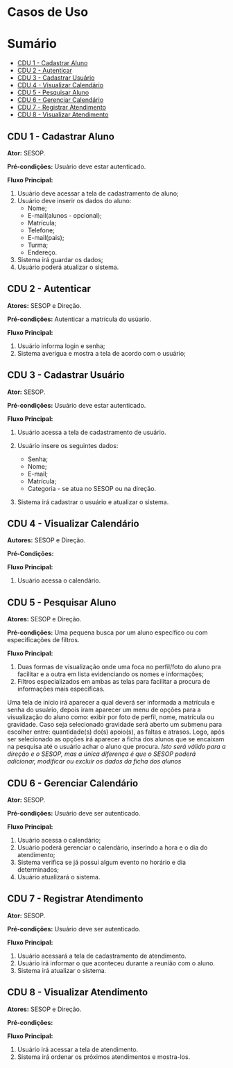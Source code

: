 # Casos de Uso

# Sumário

- [CDU 1 - Cadastrar Aluno](#cdu-1---cadastrar-aluno)
- [CDU 2 - Autenticar](#cdu-2---autenticar)
- [CDU 3 - Cadastrar Usuário](#cdu-3---cadastrar-usuario)
- [CDU 4 - Visualizar Calendário](#cdu-4---visualizar-calendario)
- [CDU 5 - Pesquisar Aluno](#cdu-5---pesquisar-aluno)
- [CDU 6 - Gerenciar Calendário](#cdu-6---gerenciar-calendario)
- [CDU 7 - Registrar Atendimento](#cdu-7---registrar-atendimento)
- [CDU 8 - Visualizar Atendimento](#cdu-8---visualizar-atendimento)

## CDU 1 - Cadastrar Aluno


**Ator:** SESOP.

**Pré-condições:** Usuário deve estar autenticado.

**Fluxo Principal:** 

1.	Usuário deve acessar a tela de cadastramento de aluno;
2.	Usuário deve inserir os dados do aluno: 
	- Nome;
	- E-mail(alunos - opcional); 
	- Matrícula;
	- Telefone;
	- E-mail(pais);
	- Turma;
	- Endereço.
3.	Sistema irá guardar os dados;
4.  Usuário poderá atualizar o sistema. 

## CDU 2 - Autenticar

**Atores:** SESOP e Direção.

**Pré-condições:** Autenticar a matrícula do usúario.

**Fluxo Principal:**

1. Usuário informa login e senha;
2. Sistema averigua e mostra a tela de acordo com o usuário;

## CDU 3 - Cadastrar Usuário

**Ator:** SESOP. 

**Pré-condições:** Usuário deve estar autenticado.

**Fluxo Principal:** 

1. Usuário acessa a tela de cadastramento de usuário.
2. Usuário insere os seguintes dados: 
	- Senha; 
	- Nome; 
	- E-mail;
	- Matrícula; 
	- Categoria - se atua no SESOP ou na direção.

3. Sistema irá cadastrar o usuário e atualizar o sistema.

## CDU 4 - Visualizar Calendário

**Autores:** SESOP e Direção.

**Pré-Condições:** 

**Fluxo Principal:**

1. Usuário acessa o calendário.

## CDU 5 - Pesquisar Aluno

**Atores:** SESOP e Direção.

**Pré-condições:** Uma pequena busca por um aluno específico ou com especificações de filtros. 

**Fluxo Principal:** 
 
 1.	Duas formas de visualização onde uma foca no perfil/foto do aluno pra facilitar e a outra em lista evidenciando os nomes e informações;
 2.	Filtros especializados em ambas as telas para facilitar a procura de informações mais específicas.

Uma tela de início irá aparecer a qual deverá ser informada a matrícula e senha do usuário, depois iram aparecer um menu de opções para a visualização do aluno como: exibir por foto de perfil, nome, matrícula ou gravidade. 
Caso seja selecionado gravidade será aberto um submenu para escolher entre: quantidade(s) do(s) apoio(s), as faltas e atrasos.
Logo, após ser selecionado as opções irá aparecer a ficha dos alunos que se encaixam na pesquisa até o usuário achar o aluno que procura.
*Isto será válido para a direção e o SESOP, mas a única diferença é que o SESOP poderá adicionar, modificar ou excluir os dados da ficha dos alunos*

## CDU 6 - Gerenciar Calendário

**Ator:** SESOP. 

**Pré-condições:** Usuário deve ser autenticado.

**Fluxo Principal:** 

1. Usuário acessa o calendário;
2. Usuário poderá gerenciar o calendário, inserindo a hora e o dia do atendimento;
3. Sistema verifica se já possui algum evento no horário e dia determinados;
4. Usuário atualizará o sistema.

## CDU 7 - Registrar Atendimento

**Ator:** SESOP. 

**Pré-condições:** Usuário deve ser autenticado.

**Fluxo Principal:**

1.  Usuário acessará a tela de cadastramento de atendimento.
2.  Usuário irá informar o que aconteceu durante a reunião com o aluno.
3.	Sistema irá atualizar o sistema.

## CDU 8 - Visualizar Atendimento

**Atores:** SESOP e Direção. 

**Pré-condições:** 

**Fluxo Principal:** 

1. Usuário irá acessar a tela de atendimento.
2. Sistema irá ordenar os próximos atendimentos e mostra-los. 